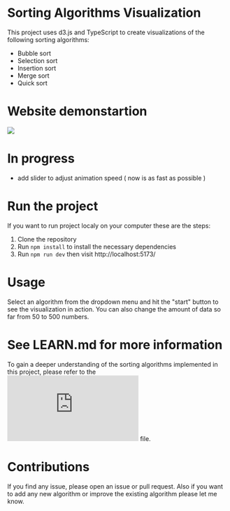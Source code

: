 # Sorting Algorithms Visualization

This project uses d3.js and TypeScript to create visualizations of the following sorting algorithms:

-   Bubble sort
-   Selection sort
-   Insertion sort
-   Merge sort
-   Quick sort

# Website demonstartion

![](https://github.com/Kluzko/Visualization-of-sorting-alogrithms/blob/master/static/website-demonstration.gif)

# In progress

-   add slider to adjust animation speed ( now is as fast as possible )

# Run the project

If you want to run project localy on your computer these are the steps:



1. Clone the repository
2. Run `npm install` to install the necessary dependencies
3. Run `npm run dev` then visit http://localhost:5173/

# Usage

Select an algorithm from the dropdown menu and hit the "start" button to see the visualization in action.
You can also change the amount of data so far from 50 to 500 numbers.


# See LEARN.md for more information
To gain a deeper understanding of the sorting algorithms implemented in this project, please refer to the ![LEARN.md](https://github.com/Kluzko/Visualization-of-sorting-alogrithms/blob/master/LEARN.md) file.


# Contributions

If you find any issue, please open an issue or pull request.
Also if you want to add any new algorithm or improve the existing algorithm please let me know.

